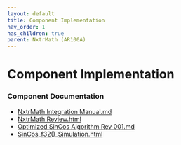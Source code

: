 ```yaml
---
layout: default
title: Component Implementation
nav_order: 1
has_children: true
parent: NxtrMath (AR100A)
---
```

# Component Implementation
### Component Documentation

- [NxtrMath Integration Manual.md](doc/NxtrMath%20Integration%20Manual.md)
- [NxtrMath Review.html](doc/NxtrMath%20Review.html)
- [Optimized SinCos Algorithm Rev 001.md](doc/Optimized%20SinCos%20Algorithm%20Rev%20001.md)
- [SinCos_f32()_Simulation.html](doc/SinCos_f32%28%29_Simulation.html)

